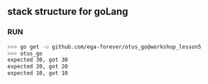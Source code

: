 ## stack structure for goLang

### RUN

```bash
>>> go get -u github.com/ega-forever/otus_go@workshop_lesson5
>>> otus_go
expected 30, got 30
expected 20, got 20
expected 10, got 10
```